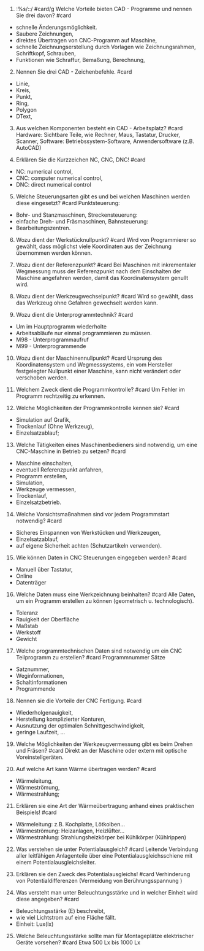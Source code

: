 1. :%s/::/ #card/g
Welche Vorteile bieten CAD - Programme und nennen Sie drei davon? #card
- schnelle Änderungsmöglichkeit.
- Saubere Zeichnungen,
- direktes Übertragen von CNC-Programm auf Maschine,
- schnelle Zeichnungserstellung durch Vorlagen wie Zeichnungsrahmen, Schriftkopf, Schrauben,
- Funktionen wie Schraffur, Bemaßung, Berechnung,

2. Nennen Sie drei CAD - Zeichenbefehle. #card
- Linie,
- Kreis,
- Punkt,
- Ring,
- Polygon
- DText,

3. Aus welchen Komponenten besteht ein CAD - Arbeitsplatz? #card 
Hardware:
Sichtbare Teile, wie Rechner, Maus, Tastatur, Drucker, Scanner,
Software:
Betriebssystem-Software, Anwendersoftware (z.B. AutoCAD)

4. Erklären Sie die Kurzzeichen NC, CNC, DNC! #card
- NC: numerical control,
- CNC: computer numerical control,
- DNC: direct numerical control

5. Welche Steuerungsarten gibt es und bei welchen Maschinen werden diese eingesetzt? #card
Punktsteuerung:
- Bohr- und Stanzmaschinen,
Streckensteuerung:
- einfache Dreh- und Fräsmaschinen,
Bahnsteuerung:
- Bearbeitungszentren.

6. Wozu dient der Werkstücknullpunkt? #card 
Wird von Programmierer so gewählt, dass möglichst viele Koordinaten aus der Zeichnung übernommen werden können.

7. Wozu dient der Referenzpunkt? #card
Bei Maschinen mit inkrementaler Wegmessung muss der Referenzpunkt nach dem Einschalten der Maschine angefahren
werden, damit das Koordinatensystem genullt wird.

8. Wozu dient der Werkzeugwechselpunkt? #card
Wird so gewählt, dass das
Werkzeug ohne Gefahren gewechselt werden kann.

9. Wozu dient die Unterprogrammtechnik? #card
- Um im Hauptprogramm wiederholte
- Arbeitsabläufe nur einmal programmieren zu müssen.
- M98 - Unterprogrammaufruf
- M99 - Unterprogrammende

10. Wozu dient der Maschinennullpunkt? #card
Ursprung des Koordinatensystem
und Wegmesssystems, ein vom Hersteller festgelegter Nullpunkt einer Maschine,
kann nicht verändert oder verschoben werden.

11. Welchem Zweck dient die Programmkontrolle? #card
Um Fehler im Programm rechtzeitig zu erkennen.

12. Welche Möglichkeiten der Programmkontrolle kennen sie? #card
- Simulation auf Grafik,
- Trockenlauf (Ohne Werkzeug),
- Einzelsatzablauf;

13. Welche Tätigkeiten eines Maschinenbedieners sind notwendig, um eine CNC-Maschine in Betrieb zu setzen? #card
- Maschine einschalten,
- eventuell Referenzpunkt anfahren,
- Programm erstellen,
- Simulation,
- Werkzeuge vermessen,
- Trockenlauf,
- Einzelsatzbetrieb.

14. Welche Vorsichtsmaßnahmen sind vor jedem Programmstart notwendig? #card
- Sicheres Einspannen von Werkstücken und Werkzeugen,
- Einzelsatzablauf,
- auf eigene Sicherheit achten (Schutzartikeln verwenden).

15. Wie können Daten in CNC Steuerungen eingegeben werden? #card
- Manuell über Tastatur,
- Online
- Datenträger

16. Welche Daten muss eine Werkzeichnung beinhalten? #card
Alle Daten, um ein Programm erstellen zu können (geometrisch u. technologisch).
- Toleranz
- Rauigkeit der Oberfläche
- Maßstab
- Werkstoff
- Gewicht

17. Welche programmtechnischen Daten sind notwendig um ein CNC Teilprogramm zu erstellen? #card
 Programmnummer Sätze
- Satznummer,
- Weginformationen,
- Schaltinformationen
- Programmende

18. Nennen sie die Vorteile der CNC Fertigung. #card
- Wiederholgenauigkeit,
- Herstellung komplizierter Konturen,
- Ausnutzung der optimalen Schnittgeschwindigkeit,
- geringe Laufzeit, ...

19. Welche Möglichkeiten der Werkzeugvermessung gibt es beim Drehen und Fräsen? #card
Direkt an der Maschine oder extern mit optische Voreinstellgeräten.

20. Auf welche Art kann Wärme übertragen werden? #card
- Wärmeleitung,
- Wärmeströmung,
- Wärmestrahlung;

21. Erklären sie eine Art der Wärmeübertragung anhand eines praktischen Beispiels! #card
- Wärmeleitung: z.B. Kochplatte, Lötkolben...
- Wärmeströmung: Heizanlagen, Heizlüfter...
- Wärmestrahlung: Strahlungsheizkörper bei Kühlkörper (Kühlrippen)

22. Was verstehen sie unter Potentialausgleich? #card
Leitende Verbindung aller leitfähigen Anlagenteile über eine Potentialausgleichsschiene mit einem Potentialausgleichsleiter.

23. Erklären sie den Zweck des Potentialausgleichs! #card
Verhinderung von Potentialdifferenzen (Vermeidung von Berührungsspannung )

24. Was versteht man unter Beleuchtungsstärke und in welcher Einheit wird diese angegeben? #card
- Beleuchtungsstärke (E) beschreibt, 
- wie viel Lichtstrom auf eine Fläche fällt.
- Einheit: Lux(lx)

25. Welche Beleuchtungsstärke sollte man für Montageplätze elektrischer Geräte vorsehen? #card
Etwa 500 Lx bis 1000 Lx
